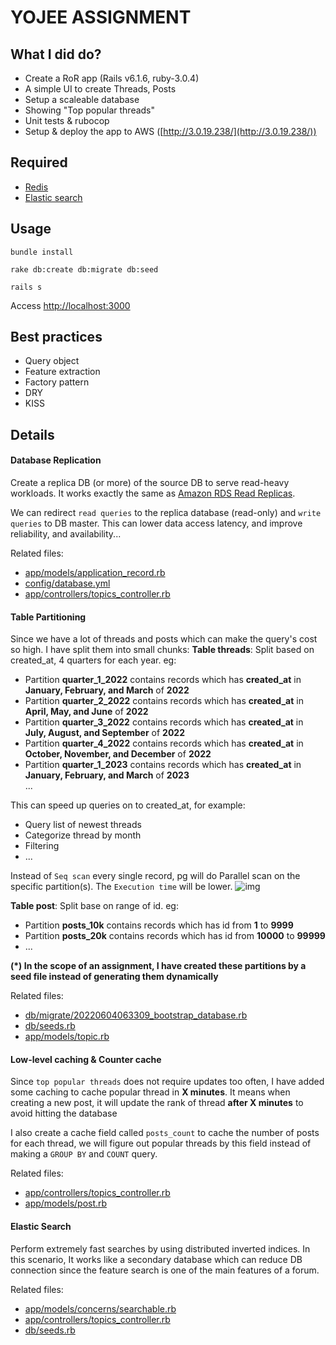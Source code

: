 # YOJEE ASSIGNMENT 

## What I did do?
- Create a RoR app (Rails v6.1.6, ruby-3.0.4)
- A simple UI to create Threads, Posts
- Setup a scaleable database
- Showing "Top popular threads"
- Unit tests & rubocop
- Setup & deploy the app to AWS ([http://3.0.19.238/](http://3.0.19.238/))

## Required
- [Redis](https://redis.io/)
- [Elastic search](https://www.elastic.co/elasticsearch/)

## Usage
```
bundle install
```

```
rake db:create db:migrate db:seed
```

```
rails s
```
Access [http://localhost:3000](http://localhost:3000)

## Best practices
- Query object
- Feature extraction
- Factory pattern
- DRY
- KISS

## Details
#### Database Replication
Create a replica DB (or more) of the source DB to serve read-heavy workloads. It works exactly the same as [Amazon RDS Read Replicas](https://aws.amazon.com/rds/features/read-replicas/).

We can redirect `read queries` to the replica database (read-only) and `write queries` to DB master. This can lower data access latency, and improve reliability, and availability...

Related files:
- [app/models/application_record.rb](https://github.com/conficker1805/yojee-forum/blob/affa8bc9c492be9d1b5146ddcceb715a8f33e146/app/models/application_record.rb#L4)
- [config/database.yml](https://github.com/conficker1805/yojee-forum/blob/affa8bc9c492be9d1b5146ddcceb715a8f33e146/config/database.yml#L27)
- [app/controllers/topics_controller.rb](https://github.com/conficker1805/yojee-forum/blob/caa908dfe9dfb602d50c780ed81d7b322130edf5/app/controllers/topics_controller.rb#L5)

#### Table Partitioning
Since we have a lot of threads and posts which can make the query's cost so high. I have split them into small chunks:
**Table threads**: Split based on created_at, 4 quarters for each year. eg:  
- Partition **quarter_1_2022** contains records which has **created_at** in **January, February, and March** of **2022**  
- Partition **quarter_2_2022** contains records which has **created_at** in **April, May, and June** of **2022**   
- Partition **quarter_3_2022** contains records which has **created_at** in **July, August, and September** of **2022**  
- Partition **quarter_4_2022** contains records which has **created_at** in **October, November, and December** of **2022** 
- Partition **quarter_1_2023** contains records which has **created_at** in **January, February, and March** of **2023**  
...  

This can speed up queries on to created_at, for example:
- Query list of newest threads
- Categorize thread by month
- Filtering
- ...

Instead of `Seq scan` every single record, pg will do Parallel scan on the specific partition(s). The `Execution time` will be lower.
![img](https://i.ibb.co/1fXzgNP/upload.png)

**Table post**: Split base on range of id. eg:  
- Partition **posts_10k** contains records which has id from **1** to **9999**
- Partition **posts_20k** contains records which has id from **10000** to **99999**
- ...  

**(\*) In the scope of an assignment, I have created these partitions by a seed file instead of generating them dynamically**

Related files:
- [db/migrate/20220604063309_bootstrap_database.rb](https://github.com/conficker1805/yojee-forum/blob/caa908dfe9dfb602d50c780ed81d7b322130edf5/db/migrate/20220604063309_bootstrap_database.rb#L9)
- [db/seeds.rb](https://github.com/conficker1805/yojee-forum/blob/caa908dfe9dfb602d50c780ed81d7b322130edf5/db/seeds.rb#L19)
- [app/models/topic.rb](https://github.com/conficker1805/yojee-forum/blob/caa908dfe9dfb602d50c780ed81d7b322130edf5/app/models/topic.rb#L9)

#### Low-level caching & Counter cache
Since `top popular threads` does not require updates too often, I have added some caching to cache popular thread in **X minutes**. It means when creating a new post, it will update the rank of thread **after X minutes** to avoid hitting the database

I also create a cache field called `posts_count` to cache the number of posts for each thread, we will figure out popular threads by this field instead of making a `GROUP BY` and `COUNT` query.

Related files:  
- [app/controllers/topics_controller.rb](https://github.com/conficker1805/yojee-forum/blob/caa908dfe9dfb602d50c780ed81d7b322130edf5/app/controllers/topics_controller.rb#L41)
- [app/models/post.rb](https://github.com/conficker1805/yojee-forum/blob/caa908dfe9dfb602d50c780ed81d7b322130edf5/app/models/post.rb#L8)

#### Elastic Search
Perform extremely fast searches by using distributed inverted indices. In this scenario, It works like a secondary database which can reduce DB connection since the feature search is one of the main features of a forum.  

Related files:  
- [app/models/concerns/searchable.rb](https://github.com/conficker1805/yojee-forum/blob/caa908dfe9dfb602d50c780ed81d7b322130edf5/app/models/concerns/searchable.rb#L1)  
- [app/controllers/topics_controller.rb](https://github.com/conficker1805/yojee-forum/blob/caa908dfe9dfb602d50c780ed81d7b322130edf5/app/controllers/topics_controller.rb#L31)
- [db/seeds.rb](https://github.com/conficker1805/yojee-forum/blob/caa908dfe9dfb602d50c780ed81d7b322130edf5/db/seeds.rb#L74)
